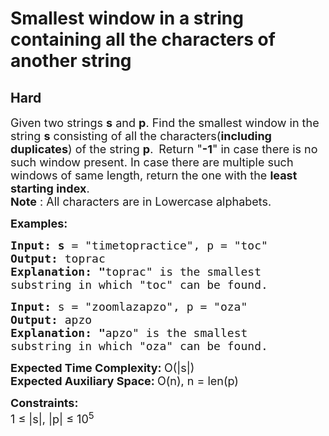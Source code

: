 # Smallest window in a string containing all the characters of another string
## Hard
<div class="problems_problem_content__Xm_eO"><p><span style="font-size: 18px;">Given two strings <strong>s</strong> and <strong>p</strong>. Find the smallest window in the string <strong>s</strong> consisting of all the characters(<strong>including duplicates</strong>) of the string <strong>p</strong>.&nbsp;</span>&nbsp;<span style="font-size: 18px;">Return "<strong>-1</strong>" in case there is no such window present.&nbsp;In case there are multiple such windows of same length, return the one with the <strong>least starting index</strong>.<br><strong>Note</strong> : All characters are in Lowercase alphabets.&nbsp;</span></p>
<p><span style="font-size: 18px;"><strong>Examples:</strong></span></p>
<pre><span style="font-size: 18px;"><strong>Input: s</strong> = "timetopractice", p = "toc"
<strong>Output: </strong>toprac<strong>
Explanation: "</strong>toprac" is the smallest
substring in which "toc" can be found.</span>
</pre>
<pre><span style="font-size: 18px;"><strong>Input: </strong>s = "zoomlazapzo", p = "oza"
<strong>Output: </strong>apzo<strong>
Explanation: </strong><strong>"</strong>apzo" is the smallest 
substring in which "oza" can be found.</span></pre>
<p><span style="font-size: 18px;"><strong>Expected Time Complexity: </strong>O(|s|)<br><strong>Expected Auxiliary Space: </strong>O(n), n = len(p)</span></p>
<p><span style="font-size: 18px;"><strong>Constraints:&nbsp;</strong><br>1 ≤ |s|, |p| ≤ 10<sup>5</sup></span></p></div>